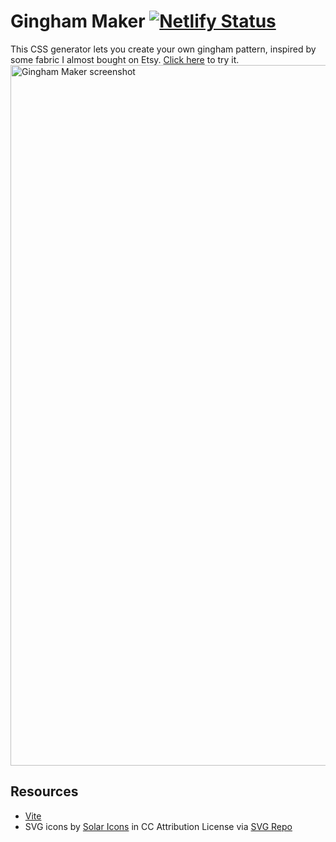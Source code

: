 # Gingham Maker [![Netlify Status](https://api.netlify.com/api/v1/badges/03899660-c0ca-4639-8255-dd1b64405c25/deploy-status)](https://app.netlify.com/sites/gingham-maker/deploys)

This CSS generator lets you create your own gingham pattern, inspired by some fabric I almost bought on Etsy. [Click here](https://gingham-maker.netlify.app/) to try it.
<img width="1121" alt="Gingham Maker screenshot" src="https://github.com/laneysmith/gingham/assets/11357045/290c1d9c-5e9b-40f7-b505-1a224bdf0a54">

## Resources

- <a href="https://vitejs.dev/" target="_blank">Vite</a>
- SVG icons by <a href="https://www.figma.com/community/file/1166831539721848736?ref=svgrepo.com" target="_blank">Solar Icons</a> in CC Attribution License via <a href="https://www.svgrepo.com/" target="_blank">SVG Repo</a>
